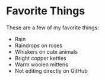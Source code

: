 # Favorite Things

These are a few of my favorite things:

- Rain
- Raindrops on roses
- Whiskers on cute animals
- Bright copper kettles
- Warm woolen mittens
- Not editing directly on GitHub
